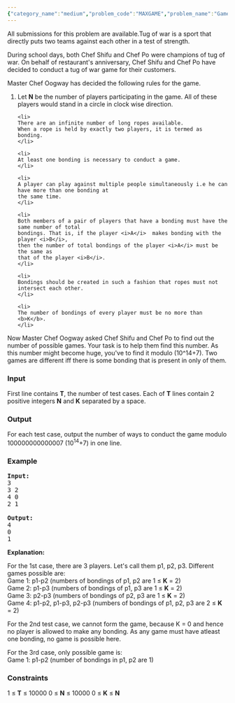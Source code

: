 ```yaml
---
{"category_name":"medium","problem_code":"MAXGAME","problem_name":"Game Count","languages_supported":{"0":"ADA","1":"ASM","2":"BASH","3":"BF","4":"C","5":"C99 strict","6":"CAML","7":"CLOJ","8":"CLPS","9":"CPP 4.3.2","10":"CPP 4.9.2","11":"CPP14","12":"CS2","13":"D","14":"ERL","15":"FORT","16":"FS","17":"GO","18":"HASK","19":"ICK","20":"ICON","21":"JAVA","22":"JS","23":"LISP clisp","24":"LISP sbcl","25":"LUA","26":"NEM","27":"NICE","28":"NODEJS","29":"PAS fpc","30":"PAS gpc","31":"PERL","32":"PERL6","33":"PHP","34":"PIKE","35":"PRLG","36":"PYTH","37":"PYTH 3.4","38":"RUBY","39":"SCALA","40":"SCM guile","41":"SCM qobi","42":"ST","43":"TCL","44":"TEXT","45":"WSPC"},"max_timelimit":3,"source_sizelimit":50000,"problem_author":"khadarbasha","problem_tester":"laycurse","date_added":"15-05-2012","tags":{"0":"aug12","1":"combinatorics","2":"khadarbasha","3":"recurrence"},"editorial_url":"http://discuss.codechef.com/problems/MAXGAME","time":{"view_start_date":1344676609,"submit_start_date":1344676609,"visible_start_date":1344677400,"end_date":1735669800},"layout":"problem"}
---
```

<span class="solution-visible-txt">All submissions for this problem are available.</span>Tug of war is a sport that directly puts two teams against each other in a test of strength.

During school days, both Chef Shifu and Chef Po were champions of tug of war.
On behalf of restaurant's anniversary, Chef Shifu and Chef Po have decided to conduct 
a tug of war game for their customers.

<P>
Master Chef Oogway has decided the following rules for the game.
<ol>
    <li>
    Let <b>N</b> be the number of players participating in the game. All of these 
    players would stand in a circle in clock wise direction.
    </li>

    <li>
    There are an infinite number of long ropes available.
    When a rope is held by exactly two players, it is termed as bonding.
    </li>

    <li>
    At least one bonding is necessary to conduct a game.
    </li>

    <li>
    A player can play against multiple people simultaneously i.e he can have more than one bonding at
    the same time. 
    </li>

    <li>
    Both members of a pair of players that have a bonding must have the same number of total
    bondings. That is, if the player <i>A</i>  makes bonding with the player <i>B</i>,
    then the number of total bondings of the player <i>A</i> must be the same as
    that of the player <i>B</i>.
    </li>

    <li>
    Bondings should be created in such a fashion that ropes must not intersect each other. 
    </li>

    <li>
    The number of bondings of every player must be no more than <b>K</b>.
    </li>

</ol>

</p><p>
Now Master Chef Oogway asked Chef Shifu and Chef Po to find out the number of possible games.
Your task is to help them find this number. As this number might become huge,
you've to find it modulo (10^14+7). Two games are different iff there is some
bonding that is present in only of them. 


<h3>Input</h3>
First line contains <b>T</b>, the number of test cases.
Each of <b>T</b> lines contain 2 positive integers <b>N</b> and <b>K</b> separated by a space.
</p><p>
<h3>Output</h3>
For each test case, output the number of ways to conduct the game modulo 100000000000007 (10<sup>14</sup>+7) in one line.

<h3>Example</h3>

<pre>
<b>Input:</b>
3
3 2
4 0
2 1

<b>Output:</b>
4
0
1
</pre>



<b>Explanation:</b>

For the 1st case, there are 3 players. Let's call them p1, p2, p3.
Different games possible are:<br />
Game 1: p1-p2 (numbers of bondings of p1, p2 are 1 ≤ <b>K</b> = 2)<br />
Game 2: p1-p3 (numbers of bondings of p1, p3 are 1 ≤ <b>K</b> = 2)<br />
Game 3: p2-p3 (numbers of bondings of p2, p3 are 1 ≤ <b>K</b> = 2)<br />
Game 4: p1-p2, p1-p3, p2-p3 (numbers of bondings of p1, p2, p3 are 2 ≤ <b>K</b>
= 2)


For the 2nd test case, we cannot form the game, because K = 0 and hence no
player is allowed to make any bonding. As any game must have atleast one
bonding, no game is possible here. 


For the 3rd case, only possible game is:<br />
Game 1: p1-p2 (number of bondings in p1, p2 are 1)


<h3>Constraints</h3>
1 ≤ <b>T</b> ≤ 10000
0 ≤ <b>N</b> ≤ 10000
0 ≤ <b>K</b> ≤ <b>N</b></p>